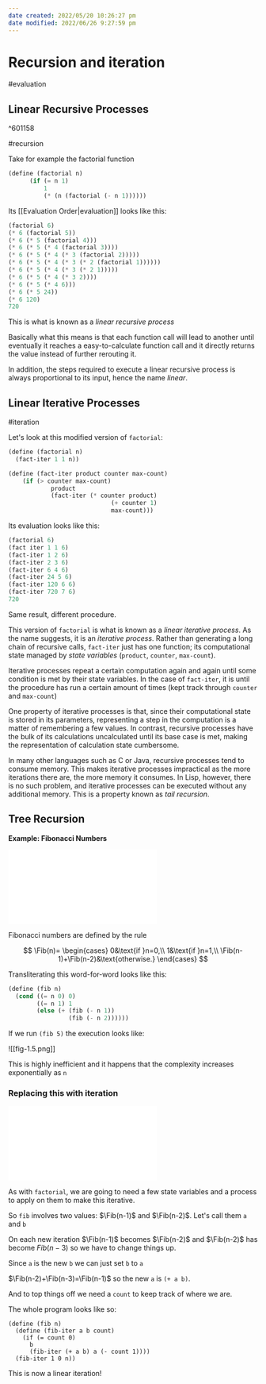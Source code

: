 ```yaml
---
date created: 2022/05/20 10:26:27 pm
date modified: 2022/06/26 9:27:59 pm
---
```


# Recursion and iteration

#evaluation

## Linear Recursive Processes

^601158

#recursion

Take for example the factorial function

```scheme
(define (factorial n)
	  (if (= n 1)
	      1
	      (* (n (factorial (- n 1))))))
```

Its [[Evaluation Order|evaluation]] looks like this:

```scheme
(factorial 6)
(* 6 (factorial 5))
(* 6 (* 5 (factorial 4)))
(* 6 (* 5 (* 4 (factorial 3))))
(* 6 (* 5 (* 4 (* 3 (factorial 2)))))
(* 6 (* 5 (* 4 (* 3 (* 2 (factorial 1))))))
(* 6 (* 5 (* 4 (* 3 (* 2 1)))))
(* 6 (* 5 (* 4 (* 3 2))))
(* 6 (* 5 (* 4 6)))
(* 6 (* 5 24))
(* 6 120)
720
```

This is what is known as a *linear recursive process*

Basically what this means is that each function call will lead to another until eventually it reaches a easy-to-calculate function call and it directly returns the value instead of further rerouting it.

In addition, the steps required to execute a linear recursive process is always proportional to its input, hence the name *linear*.

## Linear Iterative Processes

#iteration

Let's look at this modified version of `factorial`:

```scheme
(define (factorial n)
  (fact-iter 1 1 n))

(define (fact-iter product counter max-count)
	(if (> counter max-count)
			product
			(fact-iter (* counter product)
						     (+ counter 1)
						     max-count)))
```

Its evaluation looks like this:

```scheme
(factorial 6)
(fact iter 1 1 6)
(fact-iter 1 2 6)
(fact-iter 2 3 6)
(fact-iter 6 4 6)
(fact-iter 24 5 6)
(fact-iter 120 6 6)
(fact-iter 720 7 6)
720
```

Same result, different procedure.

This version of `factorial` is what is known as a *linear iterative process*. As the name suggests, it is an *iterative process*. Rather than generating a long chain of recursive calls, `fact-iter` just has one function; its computational state managed by *state variables* (`product`, `counter`, `max-count`).

Iterative processes repeat a certain computation again and again until some condition is met by their state variables. In the case of `fact-iter`, it is until the procedure has run a certain amount of times (kept track through `counter` and `max-count`)

One property of iterative processes is that, since their computational state is stored in its parameters, representing a step in the computation is a matter of remembering a few values. In contrast, recursive processes have the bulk of its calculations uncalculated until its base case is met, making the representation of calculation state cumbersome.

In many other languages such as C or Java, recursive processes tend to consume memory. This makes iterative processes impractical as the more iterations there are, the more memory it consumes. In Lisp, however, there is no such problem, and iterative processes can be executed without any additional memory. This is a property known as *tail recursion*.

## Tree Recursion

$$
\newcommand{\Fib}{\mathrm{Fib}}
$$
**Example: Fibonacci Numbers**

![](fib.scm)

Fibonacci numbers are defined by the rule

$$
\Fib(n)=
\begin{cases}
0&\text{if }n=0,\\
1&\text{if }n=1,\\
\Fib(n-1)+\Fib(n-2)&\text{otherwise.}
\end{cases}
$$

Transliterating this word-for-word looks like this:

```scheme
(define (fib n)
  (cond ((= n 0) 0)
        ((= n 1) 1
        (else (+ (fib (- n 1))
                 (fib (- n 2))))))
```

If we run `(fib 5)` the execution looks like:

![[fig-1.5.png]]

This is highly inefficient and it happens that the complexity increases exponentially as `n`

### Replacing this with iteration

![](fib-iter.scm)

As with `factorial`, we are going to need a few state variables and a process to apply on them to make this iterative.

So `fib` involves two values: $\Fib(n-1)$ and $\Fib(n-2)$. Let's call them `a` and `b`

On each new iteration $\Fib(n-1)$ becomes $\Fib(n-2)$ and $\Fib(n-2)$ has become $Fib(n-3)$ so we have to change things up.

Since `a` is the new `b` we can just set `b` to `a`

$\Fib(n-2)+\Fib(n-3)=\Fib(n-1)$ so the new `a` is `(+ a b)`.

And to top things off we need a `count` to keep track of where we are.

The whole program looks like so:

```
(define (fib n)
  (define (fib-iter a b count)
    (if (= count 0)
      b
      (fib-iter (+ a b) a (- count 1))))
  (fib-iter 1 0 n))
```

This is now a linear iteration!
